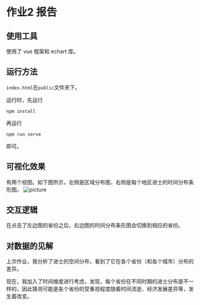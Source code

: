 # 作业2 报告


## 使用工具
使用了 vue 框架和 echart 库。

## 运行方法
`index.html`在`public`文件夹下。

运行时，先运行

`npm install`

再运行

`npm run serve`

即可。

## 可视化效果
有两个视图。如下图所示，左侧是区域分布图，右侧是每个地区进士的时间分布条形图。
![picture](http://39.105.152.38:8081/yexinyi/visualization-course/raw/master/lyl-project/38701701660392_.pic.jpg)

## 交互逻辑
在点击了左边图的省份之后，右边图的时间分布条形图会切换到相应的省份。


## 对数据的见解
上次作业，我分析了进士的空间分布，看到了它在各个省份（和各个城市）分布的差异。

现在，我加入了时间维度进行考虑，发现，每个省份在不同时期的进士分布是不一样的，因此猜测可能是各个省份的受重视程度随着时间流逝、经济发展差异等，发生着改变。






